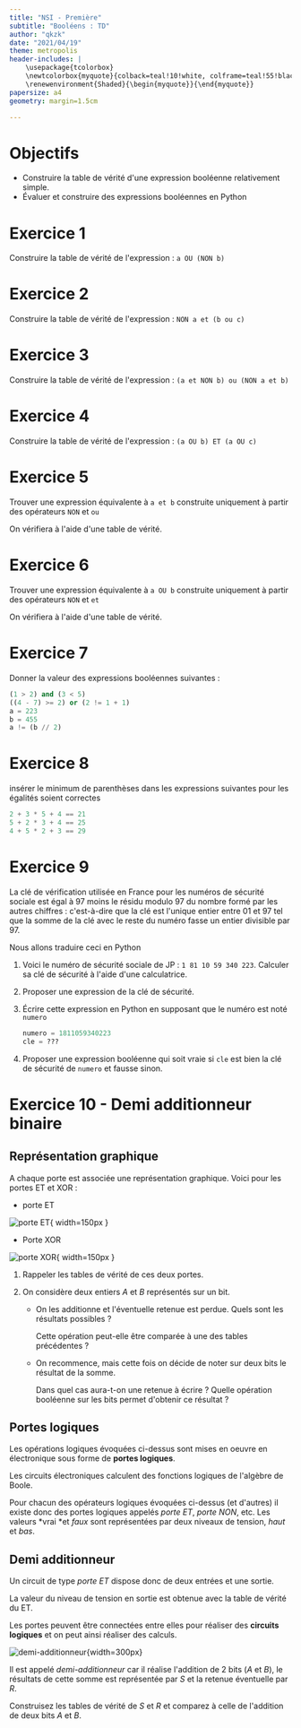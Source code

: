 ```yaml
---
title: "NSI - Première"
subtitle: "Booléens : TD"
author: "qkzk"
date: "2021/04/19"
theme: metropolis
header-includes: |
    \usepackage{tcolorbox}
    \newtcolorbox{myquote}{colback=teal!10!white, colframe=teal!55!black}
    \renewenvironment{Shaded}{\begin{myquote}}{\end{myquote}}
papersize: a4
geometry: margin=1.5cm

---
```


# Objectifs

* Construire la table de vérité d'une expression booléenne relativement simple.
* Évaluer et construire des expressions booléennes en Python

# Exercice 1

Construire la table de vérité de l'expression : `a OU (NON b)`

# Exercice 2

Construire la table de vérité de l'expression : `NON a et (b ou c)`

# Exercice 3

Construire la table de vérité de l'expression : `(a et NON b) ou (NON a et b)`

# Exercice 4

Construire la table de vérité de l'expression : `(a OU b) ET (a OU c)`

# Exercice 5

Trouver une expression équivalente à `a et b` construite uniquement à partir
des opérateurs `NON` et `ou`

On vérifiera à l'aide d'une table de vérité.

# Exercice 6

Trouver une expression équivalente à `a OU b` construite uniquement à partir
des opérateurs `NON` et `et`

On vérifiera à l'aide d'une table de vérité.

# Exercice 7

Donner la valeur des expressions booléennes suivantes :

```python
(1 > 2) and (3 < 5)
((4 - 7) >= 2) or (2 != 1 + 1)
a = 223
b = 455
a != (b // 2)
```

# Exercice 8

insérer le minimum de parenthèses dans les expressions suivantes pour
les égalités soient correctes

```python
2 + 3 * 5 + 4 == 21
5 + 2 * 3 + 4 == 25
4 + 5 * 2 + 3 == 29
```


# Exercice 9

La clé de vérification utilisée en France pour les numéros de sécurité sociale
est égal à 97 moins le résidu modulo 97 du nombre formé par les autres chiffres
: c'est-à-dire que la clé est l'unique entier entre 01 et 97 tel que la somme
de la clé avec le reste du numéro fasse un entier divisible par 97.

Nous allons traduire ceci en Python

1. Voici le numéro de sécurité sociale de JP : `1 81 10 59 340 223`.
    Calculer sa clé de sécurité à l'aide d'une calculatrice.
2. Proposer une expression de la clé de sécurité.
3. Écrire cette expression en Python en supposant que le numéro est noté `numero`

    ```python
    numero = 1811059340223
    cle = ???
    ```

4. Proposer une expression booléenne qui soit vraie si `cle` est bien
    la clé de sécurité de `numero` et fausse sinon.


# Exercice 10 - Demi additionneur binaire


## Représentation graphique

A chaque porte est associée une représentation graphique. Voici pour les
portes ET et XOR :

* porte ET

![porte ET](./img/porte-et.png){ width=150px }

* Porte XOR

![porte XOR](./img/porte-xor.png){ width=150px }

1. Rappeler les tables de vérité de ces deux portes.

2. On considère deux entiers $A$ et $B$ représentés sur un bit.

    * On les additionne et l'éventuelle retenue est perdue. Quels sont les résultats possibles ?
      
      Cette opération peut-elle être comparée à une des tables précédentes ?

    * On recommence, mais cette fois on décide de noter sur deux bits le résultat de la somme.

      Dans quel cas aura-t-on une retenue à écrire ? Quelle opération booléenne sur les bits
      permet d'obtenir ce résultat ?

## Portes logiques


Les opérations logiques évoquées ci-dessus sont mises en oeuvre en
électronique sous forme de **portes logiques**.

Les circuits électroniques calculent des fonctions logiques de l'algèbre de Boole.

Pour chacun des opérateurs logiques évoquées ci-dessus (et d'autres) il existe donc des portes logiques appelés *porte ET*, *porte NON*, etc. Les valeurs *vrai *et *faux* sont représentées par deux niveaux de tension, *haut* et *bas*.

## Demi additionneur

Un circuit de type *porte ET* dispose donc de deux entrées et une sortie.

La valeur du niveau de tension en sortie est obtenue avec la table de vérité
du ET.

Les portes peuvent être connectées entre elles pour réaliser des
**circuits logiques** et on peut ainsi réaliser des calculs.


![demi-additionneur](./img/demi-additionneur.png){width=300px}

Il est appelé *demi-additionneur* car il réalise l'addition de 2 bits
($A$ et $B$), le résultats de cette somme est représentée par $S$
et la retenue éventuelle par $R$.


Construisez les tables de vérité de $S$ et $R$ et comparez à celle de l'addition
de deux bits $A$ et $B$.
